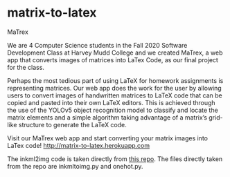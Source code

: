 # matrix-to-latex

MaTrex

We are 4 Computer Science students in the Fall 2020 Software Development Class at Harvey Mudd College and we created MaTrex, a web app that converts images of matrices into LaTex Code, as our final project for the class.

Perhaps the most tedious part of using LaTeX for homework assignments is representing matrices. Our web app does the work for the user by allowing users to convert images of handwritten matrices to LaTeX code that can be copied and pasted into their own LaTeX editors. This is achieved through the use of the YOLOv5 object recognition model to classify and locate the matrix elements and a simple algorithm taking advantage of a matrix’s grid-like structure to generate the LaTeX code.

Visit our MaTrex web app and start converting your matrix images into LaTex code!
http://matrix-to-latex.herokuapp.com


The inkml2img code is taken directly from [this repo](https://github.com/RobinXL/inkml2img). The files directly taken from the repo are inkmltoimg.py and onehot.py.
